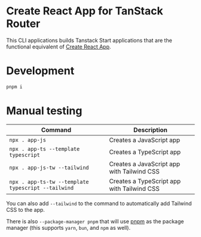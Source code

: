 # Create React App for TanStack Router

This CLI applications builds Tanstack Start applications that are the functional equivalent of [Create React App](https://create-react-app.dev/).

# Development

```bash
pnpm i
```

# Manual testing

| Command                                            | Description                                |
| -------------------------------------------------- | ------------------------------------------ |
| `npx . app-js`                                     | Creates a JavaScript app                   |
| `npx . app-ts --template typescript`               | Creates a TypeScript app                   |
| `npx . app-js-tw --tailwind`                       | Creates a JavaScript app with Tailwind CSS |
| `npx . app-ts-tw --template typescript --tailwind` | Creates a TypeScript app with Tailwind CSS |

You can also add `--tailwind` to the command to automatically add Tailwind CSS to the app.

There is also `--package-manager pnpm` that will use [pnpm](https://pnpm.io/) as the package manager (this supports `yarn`, `bun`, and `npm` as well).
